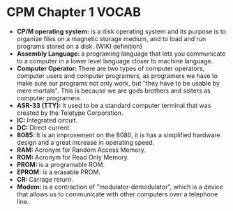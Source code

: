 # CPM Chapter 1 VOCAB
- <b/> CP/M operating system:</b> is a disk operating system and its purpose is to organize files on a magnetic storage medium, and to load and run programs stored on a disk. (WIKI definition)
- <b/> Assembly Language: </b> a programing language that lets you communicate to a computer in a lower level language closer to machine language.
- <b/> Computer Operator: </b> There are two types of computer operators, computer users and computer programers, as programers we have to make sure our programs not only work, but "they have to be usable by mere mortals". This is because we are gods brothers and sisters as computer programers.
- <b/> ASR-33 (TTY): </b> It used to be a standard computer terminal that was created by the Teletype Corporation.
- <b/> IC: </b> Integrated circuit.
- <b/> DC: </b> Direct current.
- <b/> 8085: </b> It is an improvement on the 8080, it is has a simplified hardware design and a great increase in operating speed.
- <b/> RAM: </b> Acronym for Random Access Memory.
- <b/> ROM: </b> Acronym for Read Only Memory.
- <b/> PROM: </b> is a programable ROM.
- <b/> EPROM: </b> is a erasable PROM.
- <b/> CR: </b> Carrage return.
- <b/> Modem: </b> is a contraction of "modulator-demodulator", which is a device that allows us to communicate with other computers over a telephone line.